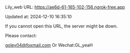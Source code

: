 Lily_web URL: https://ae6d-61-165-102-156.ngrok-free.app

Updated at: 2024-12-10 16:35:10

If you cannot open this URL, the server might be down.

Please contact: 

goley04@foxmail.com Or Wechat:GL_yeaH